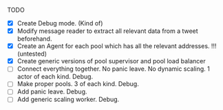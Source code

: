 TODO
- [x] Create Debug mode. (Kind of)
- [x] Modify message reader to extract all relevant data from a tweet beforehand.
- [x] Create an Agent for each pool which has all the relevant addresses. !!!(untested)
- [x] Create generic versions of pool supervisor and pool load balancer
- [ ] Connect everything together. No panic leave. No dynamic scaling. 1 actor of each kind. Debug.
- [ ] Make proper pools. 3 of each kind. Debug.
- [ ] Add panic leave. Debug.
- [ ] Add generic scaling worker. Debug.
